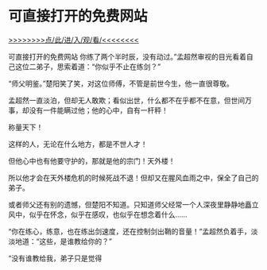 # 可直接打开的免费网站

<a href="https://8h9e.vip/">>>>>>>>>点/此/进/入/观/看/<<<<<<<<</a>

可直接打开的免费网站
你练了两个半时辰，没有动过。”孟超然审视的目光看着自己这位二弟子，思索着道：“你似乎不止在练剑？”

“师父明鉴。”楚阳笑了笑，对这位师傅，不管是前世今生，他一直很尊敬。

孟超然一直淡泊，但却无人敢欺；看似出世，什么都不在乎都不在意，但世间万事，却没有一件能瞒过他；他的心中，自有一杆秤！

称量天下！

这样的人，无论在什么地方，都是不世人才！

但他心中也有他要守护的，那就是他的宗门！天外楼！

所以他才会在天外楼危机的时候死战不退！但却又在腥风血雨之中，保全了自己的弟子。

或者师父还有别的遗憾，但楚阳不知道。只知道师父经常一个人深夜里静静地矗立风中，似乎在怀念，似乎在感叹，也似乎在想念着什么……

“你在练心，练意，也在练出剑速度，还在控制剑出鞘的音量！”孟超然负着手，淡淡地道：“这些，是谁教给你的？”

“没有谁教给我，弟子只是觉得

